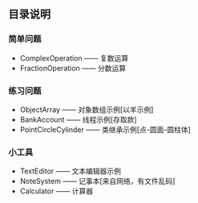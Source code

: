 
## 目录说明

### 简单问题

* ComplexOperation —— 复数运算
* FractionOperation —— 分数运算

### 练习问题

* ObjectArray —— 对象数组示例[以羊示例]
* BankAccount —— 线程示例[存取款]
* PointCircleCylinder —— 类继承示例[点-圆面-圆柱体]

### 小工具

* TextEditor —— 文本编辑器示例
* NoteSystem —— 记事本[来自网络，有文件乱码]
* Calculator —— 计算器